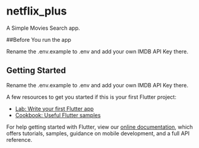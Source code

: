 # netflix_plus

A Simple Movies Search app.

##Before You run the app

Rename the .env.example to .env and add your own IMDB API Key there.


## Getting Started

Rename the .env.example to .env and add your own IMDB API Key there.

A few resources to get you started if this is your first Flutter project:

- [Lab: Write your first Flutter app](https://flutter.dev/docs/get-started/codelab)
- [Cookbook: Useful Flutter samples](https://flutter.dev/docs/cookbook)

For help getting started with Flutter, view our
[online documentation](https://flutter.dev/docs), which offers tutorials,
samples, guidance on mobile development, and a full API reference.
